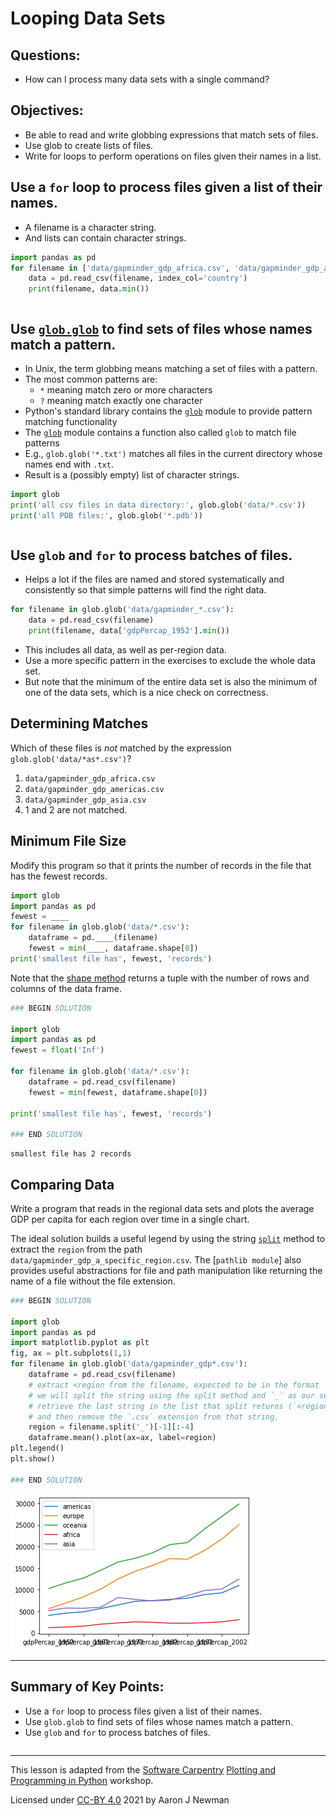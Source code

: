 # Looping Data Sets

## Questions:
- How can I process many data sets with a single command?

## Objectives:
- Be able to read and write globbing expressions that match sets of files.
- Use glob to create lists of files.
- Write for loops to perform operations on files given their names in a list.

## Use a `for` loop to process files given a list of their names.

*   A filename is a character string.
*   And lists can contain character strings.

~~~python
import pandas as pd
for filename in ['data/gapminder_gdp_africa.csv', 'data/gapminder_gdp_asia.csv']:
    data = pd.read_csv(filename, index_col='country')
    print(filename, data.min())
~~~


```python

```

## Use [`glob.glob`](https://docs.python.org/3/library/glob.html#glob.glob) to find sets of files whose names match a pattern.

*   In Unix, the term globbing means matching a set of files with a pattern.
*   The most common patterns are:
    *   `*` meaning match zero or more characters
    *   `?` meaning match exactly one character
*   Python's standard library contains the [`glob`](https://docs.python.org/3/library/glob.html) module to provide pattern matching functionality
*   The [`glob`](https://docs.python.org/3/library/glob.html) module contains a function also called `glob` to match file patterns
*   E.g., `glob.glob('*.txt')` matches all files in the current directory 
    whose names end with `.txt`.
*   Result is a (possibly empty) list of character strings.

~~~python
import glob
print('all csv files in data directory:', glob.glob('data/*.csv'))
print('all PDB files:', glob.glob('*.pdb'))

~~~


```python

```

## Use `glob` and `for` to process batches of files.

*   Helps a lot if the files are named and stored systematically and consistently
    so that simple patterns will find the right data.

~~~python
for filename in glob.glob('data/gapminder_*.csv'):
    data = pd.read_csv(filename)
    print(filename, data['gdpPercap_1952'].min())
~~~

*   This includes all data, as well as per-region data.
*   Use a more specific pattern in the exercises to exclude the whole data set.
*   But note that the minimum of the entire data set is also the minimum of one of the data sets,
    which is a nice check on correctness.

## Determining Matches

Which of these files is *not* matched by the expression `glob.glob('data/*as*.csv')`?

1. `data/gapminder_gdp_africa.csv`
2. `data/gapminder_gdp_americas.csv`
3. `data/gapminder_gdp_asia.csv`
4. 1 and 2 are not matched.

## Minimum File Size

Modify this program so that it prints the number of records in
the file that has the fewest records.

~~~python
import glob
import pandas as pd
fewest = ____
for filename in glob.glob('data/*.csv'):
    dataframe = pd.____(filename)
    fewest = min(____, dataframe.shape[0])
print('smallest file has', fewest, 'records')
~~~

Note that the [shape method](https://pandas.pydata.org/pandas-docs/stable/reference/api/pandas.DataFrame.shape.html)
returns a tuple with the number of rows and columns of the data frame.


```python
### BEGIN SOLUTION

import glob
import pandas as pd
fewest = float('Inf')

for filename in glob.glob('data/*.csv'):
    dataframe = pd.read_csv(filename)
    fewest = min(fewest, dataframe.shape[0])
    
print('smallest file has', fewest, 'records')

### END SOLUTION
```

    smallest file has 2 records


## Comparing Data

Write a program that reads in the regional data sets
and plots the average GDP per capita for each region over time
in a single chart.

The ideal solution builds a useful legend by using the string [`split`](https://docs.python.org/3/library/stdtypes.html#str.split) method to
extract the `region` from the path `data/gapminder_gdp_a_specific_region.csv`. The [`pathlib module`]
also provides useful abstractions for file and path manipulation like returning the name of a file 
without the file extension.


```python
### BEGIN SOLUTION

import glob
import pandas as pd
import matplotlib.pyplot as plt
fig, ax = plt.subplots(1,1)
for filename in glob.glob('data/gapminder_gdp*.csv'):
    dataframe = pd.read_csv(filename)
    # extract <region from the filename, expected to be in the format 'data/gapminder_gdp_<region.csv'.
    # we will split the string using the split method and `_` as our separator,
    # retrieve the last string in the list that split returns (`<region.csv`), 
    # and then remove the `.csv` extension from that string.
    region = filename.split('_')[-1][:-4] 
    dataframe.mean().plot(ax=ax, label=region)
plt.legend()
plt.show()

### END SOLUTION
```


    
![png](11-looping-data-sets_files/11-looping-data-sets_12_0.png)
    


---
## Summary of Key Points:
- Use a `for` loop to process files given a list of their names.
- Use `glob.glob` to find sets of files whose names match a pattern.
- Use `glob` and `for` to process batches of files.


```python

```

---
This lesson is adapted from the [Software Carpentry](https://software-carpentry.org/lessons/) [Plotting and Programming in Python](http://swcarpentry.github.io/python-novice-gapminder/) workshop. 

Licensed under [CC-BY 4.0](https://creativecommons.org/licenses/by/4.0/) 2021 by Aaron J Newman
